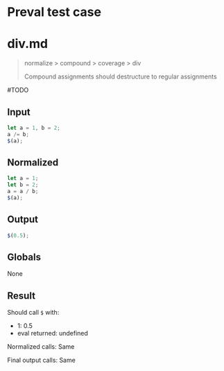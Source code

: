 # Preval test case

# div.md

> normalize > compound > coverage > div
>
> Compound assignments should destructure to regular assignments

#TODO

## Input

`````js filename=intro
let a = 1, b = 2;
a /= b;
$(a);
`````

## Normalized

`````js filename=intro
let a = 1;
let b = 2;
a = a / b;
$(a);
`````

## Output

`````js filename=intro
$(0.5);
`````

## Globals

None

## Result

Should call `$` with:
 - 1: 0.5
 - eval returned: undefined

Normalized calls: Same

Final output calls: Same
